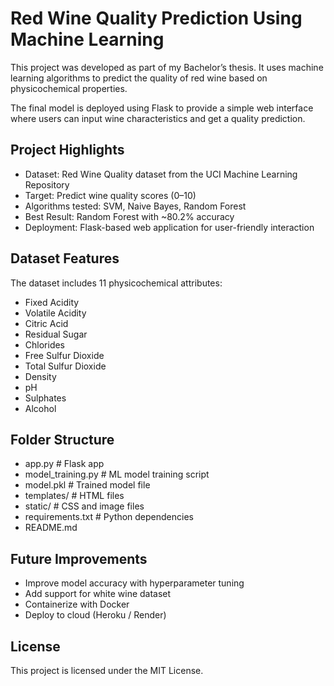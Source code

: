 # Red Wine Quality Prediction Using Machine Learning

This project was developed as part of my Bachelor’s thesis. It uses machine learning algorithms to predict the quality of red wine based on physicochemical properties.

The final model is deployed using Flask to provide a simple web interface where users can input wine characteristics and get a quality prediction.

## Project Highlights

- Dataset: Red Wine Quality dataset from the UCI Machine Learning Repository
- Target: Predict wine quality scores (0–10)
- Algorithms tested: SVM, Naive Bayes, Random Forest
- Best Result: Random Forest with ~80.2% accuracy
- Deployment: Flask-based web application for user-friendly interaction

## Dataset Features

The dataset includes 11 physicochemical attributes:
- Fixed Acidity
- Volatile Acidity
- Citric Acid
- Residual Sugar
- Chlorides
- Free Sulfur Dioxide
- Total Sulfur Dioxide
- Density
- pH
- Sulphates
- Alcohol

## Folder Structure
- app.py # Flask app
- model_training.py # ML model training script
- model.pkl # Trained model file
- templates/ # HTML files
- static/ # CSS and image files
- requirements.txt # Python dependencies
- README.md


## Future Improvements

- Improve model accuracy with hyperparameter tuning
- Add support for white wine dataset
- Containerize with Docker
- Deploy to cloud (Heroku / Render)

## License

This project is licensed under the MIT License.
